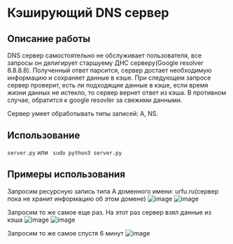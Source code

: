 #  Кэширующий DNS сервер 

## Описание работы
DNS сервер самостоятельно не обслуживает пользователя, все запросы он делигирует старшуему ДНС серверу(Google resolver 8.8.8.8). Полученный ответ парсится, сервер достает необходимую информацию и сохраняет данные в кэше. При следующем запросе сервер проверит, есть ли подходящие данные в кэше, если время жизни данных не истекло, то сервер вернет ответ из кэша. В противном случае, обратится к google resovler за свежими данными.

Сервер умеет обработывать типы записей: A, NS.

## Использование
`server.py`
или
` sudo python3 server.py`

## Примеры использования
Запросим ресурсную запись типа А доменного имени: urfu.ru(сервер пока не хранит информацию об этом домене)
![image](https://user-images.githubusercontent.com/70903393/173193989-fbb68f66-9775-4211-9c2a-e974997f8d7c.png)
![image](https://user-images.githubusercontent.com/70903393/173194088-b0ce3e41-1f6a-41b5-ac1b-029109c043cd.png)

Запросим то же самое еще раз. На этот раз сервер взял данные из кэша
![image](https://user-images.githubusercontent.com/70903393/173194103-b97eddca-a7dd-4bce-8130-02bce53279d2.png)
![image](https://user-images.githubusercontent.com/70903393/173194131-799dce26-0d6d-4744-9d84-00e68fd1682f.png)

Запросим то же самое спустя 6 минут
![image](https://user-images.githubusercontent.com/70903393/173194490-b996d517-f930-4f9f-b991-a2e1eed1075d.png)

